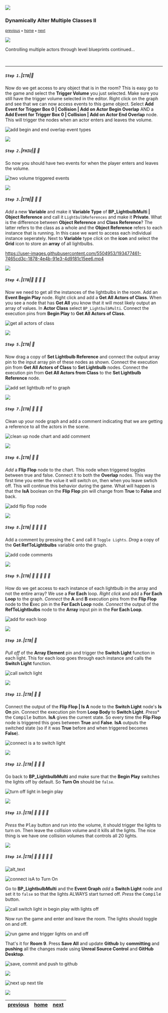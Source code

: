![](../images/line3.png)

### Dynamically Alter Multiple Classes II

<sub>[previous](../multiple-actors/README.md#user-content-dynamically-alter-multiple-classes) • [home](../README.md#user-content-ue4-blueprints) • [next](../interface/README.md#user-content-communicate-through-interface)</sub>

![](../images/line3.png)

Controlling multiple actors through level blueprints continued...

<br>

---

##### `Step 1.`\|`ITB`|:small_blue_diamond:

Now do we get access to any object that is in the room? This is easy go to the game and select the **Trigger Volume** you just selected. Make sure you still have the trigger volume selected in the editor. Right click on the graph and see that we can now access events to this game object. Select **Add Event for Trigger Box 0 | Collision | Add on Actor Begin Overlap** AND a **Add Event for Trigger Box 0 | Collision | Add on Actor End Overlap** node. This will trigger the nodes when an actor enters and leaves the volume.

![add begin and end overlap event types](images/GetAllActorsOfClass.png)

![](../images/line2.png)

##### `Step 2.`\|`FHIU`|:small_blue_diamond: :small_blue_diamond: 


So now you should have two events for when the player enters and leaves the volume.

![two volume triggered events](images/bothEvents.png)

![](../images/line2.png)

##### `Step 3.`\|`ITB`|:small_blue_diamond: :small_blue_diamond: :small_blue_diamond:

*Add* a new **Variable** and make it **Variable Type** of **BP_LightbulbMulti | Object Reference** and call it `LightbulbReferences` and make it **Private**. What is the difference between **Object Reference** and **Class Reference**? The latter refers to the class as a whole and the **Object Reference** refers to each instance that is running. In this case we want to access each individual instance seperately. Next to **Variable** type *click* on the **icon** and select the **Grid** icon to store an **array** of all lightbulbs.

https://user-images.githubusercontent.com/5504953/193477461-7465cd3c-1878-4e4b-91e3-4d9181c15ee6.mp4

![](../images/line2.png)

##### `Step 4.`\|`ITB`|:small_blue_diamond: :small_blue_diamond: :small_blue_diamond: :small_blue_diamond:

Now we need to get all the instances of the lightbulbs in the room. Add an **Event Begin Play** node. Right click and add a **Get All Actors of Class**. When you see a node that has **Get All** you know that it will most likely output an array of values. In **Actor Class** select `BP_LightbulbMulti`. Connect the execution pins from **Begin Play** to **Get All Actors of Class**.

![get all actors of class](images/DeleteLightReferenceVariable.png)


![](../images/line2.png)

##### `Step 5.`\|`ITB`| :small_orange_diamond:

Now drag a copy of **Set Lightbulb Reference** and connect the output array pin to the input array pin of these nodes as shown. Connect the execution pin from **Get All Actors of Class** to **Set Lightbulb** nodes. Connect the execution pin from **Get All Actors from Class** to the **Set Lightbulb Reference** node.

![add set lightbulb ref to graph](images/SayYesRm10.png)

![](../images/line2.png)

##### `Step 7.`\|`ITB`| :small_orange_diamond: :small_blue_diamond: :small_blue_diamond:

Clean up your node graph and add a comment indicating that we are getting a reference to all the actors in the scene.

![clean up node chart and add comment](images/addComment.png)

![](../images/line2.png)

##### `Step 6.`\|`ITB`| :small_orange_diamond: :small_blue_diamond:


*Add* a **Flip Flop** node to the chart. This node when triggered toggles between true and false. Connect it to both the **Overlap** nodes. This way the first time you enter the volue it will switch on, then when you leave swtich off. This will continue this behavior during the game. What will happen is that the **IsA** boolean on the **Flip Flop** pin will change from **True** to **False** and back.

![add flip flop node](images/ActorClassBPSelectRm10.png)


![](../images/line2.png)

##### `Step 8.`\|`ITB`| :small_orange_diamond: :small_blue_diamond: :small_blue_diamond: :small_blue_diamond:

Add a comment by pressing the <kbd>C</kbd> and call it `Toggle Lights`. *Drag* a copy of the **Get RefToLightbulbs** variable onto the graph.

![add code comments](images/ActorArrayOut.png)

![](../images/line2.png)

##### `Step 9.`\|`ITB`| :small_orange_diamond: :small_blue_diamond: :small_blue_diamond: :small_blue_diamond: :small_blue_diamond:

How do we get access to each instance of each lightbulb in the array and not the entire array? We use a **For Each** loop. *Right click* and add a **For Each Loop** to the graph. *Connect* the **A** and **B** execution pins from the **Flip Flop** node to the **E**xec pin in the **For Each Loop** node. *Connect* the output of the **RefToLightbulbs** node to the **Array** input pin in the **For Each Loop**.

![add for each loop](images/ConnectActorToForEachRm10.png)

![](../images/line2.png)

##### `Step 10.`\|`ITB`| :large_blue_diamond:

*Pull off* of the **Array Element** pin and trigger the **Switch Light** function in each light.  This for each loop goes through each instance and calls the **Switch Light** function.

![call switch light](images/callSwitchLight.png)

![](../images/line2.png)

##### `Step 11.`\|`ITB`| :large_blue_diamond: :small_blue_diamond: 

Connect the output of the **Flip Flop | Is A** node to the **Switch Light** node's **Is On** pin. Connect the execution pin from **Loop Body** to **Switch Light**. *Press** the <kbd>Compile</kbd> button. **IsA** gives the current state.  So every time the **Flip Flop** node is triggered this goes between **True** and **False**.  **IsA** outputs the switched state (so if it was **True** before and when triggered becomes **False**).

![connect is a to switch light](images/connectSL.png)

![](../images/line2.png)


##### `Step 12.`\|`ITB`| :large_blue_diamond: :small_blue_diamond: :small_blue_diamond: 

Go back to **BP_LightbulbMulti** and make sure that the **Begin Play** switches the lights off by default.  So **Turn On** should be `false`.

![turn off light in begin play](images/defaultFalse.png)

![](../images/line2.png)

##### `Step 13.`\|`ITB`| :large_blue_diamond: :small_blue_diamond: :small_blue_diamond:  :small_blue_diamond: 

*Press* the <kbd>Play</kbd> button and run into the volume, it should trigger the lights to turn on.  Then leave the collision volume and it kills all the lights.  The nice thing is we have one collision volumes that controls all 20 lights.

![](../images/line2.png)

##### `Step 14.`\|`ITB`| :large_blue_diamond: :small_blue_diamond: :small_blue_diamond: :small_blue_diamond:  :small_blue_diamond: 

![alt_text](images/.png)



![connect isA to Turn On](images/SwitchLightOnOff.jpg)

Go to **BP_LightbulbMulti** and the **Event Graph** *add* a **Switch Light** node and set it to `false` so that the lights ALWAYS start turned off. *Press* the <kbd>Compile</kbd> button.

![call switch light in begin play with lights off](images/image_09.jpg)

Now run the game and enter and leave the room. The lights should toggle on and off.

![run game and trigger lights on and off](images/TurnOnOffLights.gif)

That's it for **Room 9**. Press **Save All** and update **Github** by **committing** and **pushing** all the changes made using **Unreal Source Control** and **GitHub Desktop**. 

![save, commit and push to github](images/Room9GitHub.jpg)

![](../images/line.png)

<!-- <img src="https://via.placeholder.com/1000x100/45D7CA/000000/?text=Next Up - Communicate Through Interface"> -->

![next up next tile](images/banner.png)

![](../images/line.png)

| [previous](../multiple-actors/README.md#user-content-dynamically-alter-multiple-classes)| [home](../README.md#user-content-ue4-blueprints) | [next](../interface/README.md#user-content-communicate-through-interface)|
|---|---|---|
